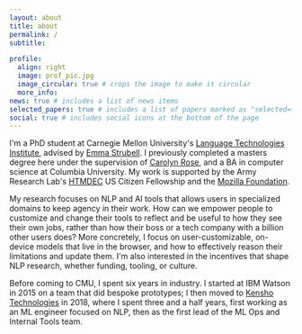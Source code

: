 ```yaml
---
layout: about
title: about
permalink: /
subtitle:

profile:
  align: right
  image: prof_pic.jpg
  image_circular: true # crops the image to make it circular
  more_info:
news: true # includes a list of news items
selected_papers: true # includes a list of papers marked as "selected={true}"
social: true # includes social icons at the bottom of the page
---
```


I'm a PhD student at Carnegie Mellon University's [Language Technologies Institute](https://lti.cs.cmu.edu), advised by
[Emma Strubell](https://strubell.github.io). I previously completed a masters degree here under the
supervision of [Carolyn Rose](https://www.cs.cmu.edu/~cprose/), and a BA in computer science at
Columbia University. My work is supported by the Army Research Lab's
[HTMDEC](https://arl.devcom.army.mil/htmdec/) US Citizen Fellowship and the [Mozilla Foundation](https://foundation.mozilla.org/en/).

My research focuses on NLP and AI tools that allows users in specialized domains to keep agency in
their work. How can we empower people to customize and change their tools to reflect
and be useful to how they see their own jobs, rather than how their boss or a tech company with a
billion other users does? More concretely, I focus on user-customizable, on-device models that
live in the browser, and how to effectively reason their limitations and update them. I'm also interested in the incentives that
shape NLP research, whether funding, tooling, or culture.

Before coming to CMU, I spent six years in industry. I started at IBM Watson in 2015 on a team that
did bespoke prototypes; I then moved to [Kensho Technologies](https://kensho.com) in 2018, where I spent
three and a half years, first working as an ML engineer focused on NLP, then as the first lead of
the ML Ops and Internal Tools team.
